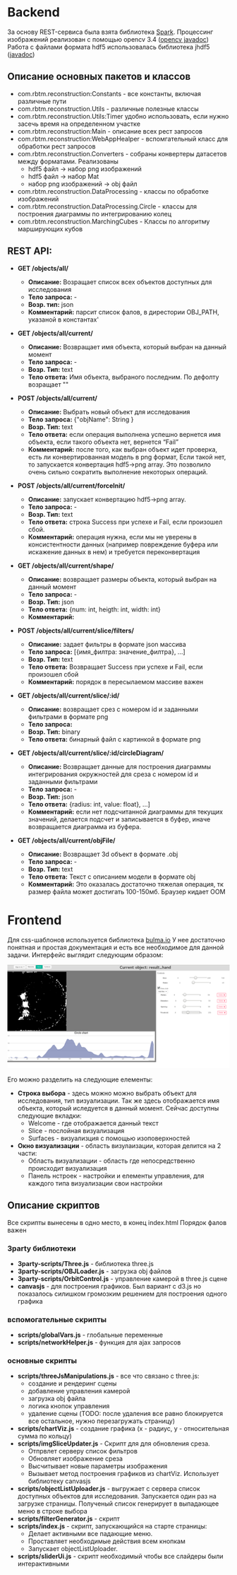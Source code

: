 # Backend
За основу REST-сервиса была взята библиотека [Spark](http://sparkjava.com/).
Процессинг изображений реализован с помощью opencv 3.4 ([opencv javadoc](https://docs.opencv.org/3.4/javadoc/index.html))
Работа с файлами формата hdf5 использовалась библиотека jhdf5 ([javadoc](http://svnsis.ethz.ch/doc/openbis/S177.0/index.html?overview-summary.html))
## Описание основных пакетов и классов
* com.rbtm.reconstruction:Constants - все константы, включая различные пути
* com.rbtm.reconstruction.Utils - различные полезные классы
* com.rbtm.reconstruction.Utils:Timer удобно использовать, если нужно засечь время на определенном участке
* com.rbtm.reconstruction:Main - описание всех рест запросов
* com.rbtm.reconstruction:WebAppHealper - вспомгательный класс для обработки рест запросов
* com.rbtm.reconstruction.Converters - собраны конвертеры датасетов между форматами. Реализованы
    * hdf5 файл -> набор png изображений
    * hdf5 файл -> набор Mat
    * набор png изображений -> obj файл
* com.rbtm.reconstruction.DataProcessing - классы по обработке изображений
* com.rbtm.reconstruction.DataProcessing.Circle - классы для построения диаграммы по интегрированию колец
* com.rbtm.reconstruction.MarchingCubes - Классы по алгоритму марширующих кубов
## REST API:
* **GET /objects/all/**
    * **Описание:** Возращает список всех объектов доступных для исследования
    * **Тело запроса:** -
    * **Возр. тип:** json
    * **Комментарий:** парсит список фалов, в дирестории OBJ_PATH, указаной в константах'

* **GET /objects/all/current/**
    * **Описание:** Возвращает имя объекта, который выбран на данный момент
    * **Тело запроса:** -
    * **Возр. Тип:** text
    * **Тело ответа:** Имя объекта, выбраного последним. По дефолту возращает ""

* **POST /objects/all/current/**
    * **Описание:** Выбрать новый объект для исследования
    * **Тело запроса:** {"objName": String }
    * **Возр. Тип:** text
    * **Тело ответа:** если операция выполнена успешно вернется имя объекта, если такого объекта нет, вернется “Fail”
    * **Комментарий:** после того, как выбран объект идет проверка, есть ли конвертированная модель в png формат, Если такой нет, то запускается конвертация hdf5->png array. Это позволило очень сильно сократить выполнение некоторых операций.

* **POST /objects/all/current/forceInit/**
    * **Описание:**  запускает конвертацию hdf5->png array.
    * **Тело запроса:** -
    * **Возр. Тип:** text
    * **Тело ответа:** строка Success при успехе и Fail, если произошел сбой.
    * **Комментарий:** операция нужна, если мы не уверены в консистентности данных (например повреждение буфера или  искажение данных в нем) и требуется переконвертация

* **GET /objects/all/current/shape/**
    * **Описание:** возвращает размеры объекта, который выбран на данный момент
    * **Тело запроса:** -
    * **Возр. Тип:** json
    * **Тело ответа:** {num: int, heigth: int, width: int}
    * **Комментарий:**


* **POST /objects/all/current/slice/filters/**
    * **Описание:** задает фильтры в формате json массива
    * **Тело запроса:** [{имя_филтра: значение_филтра}, ...]
    * **Возр. Тип:** text
    * **Тело ответа:** Возвращает Success при успехе и Fail, если произошел сбой
    * **Комментарий:** порядок в пересылаемом массиве важен

* **GET /objects/all/current/slice/:id/**
    * **Описание:** возвращает срез с номером id и заданными фильтрами в формате png
    * **Тело запроса:**
    * **Возр. Тип:** binary
    * **Тело ответа:** бинарный файл с картинкой в формате png

* **GET /objects/all/current/slice/:id/circleDiagram/**
    * **Описание:** Возвращает данные для построения диаграммы интегрирования окружностей для среза с номером id и заданными фильтрами
    * **Тело запроса:** -
    * **Возр. Тип:** json
    * **Тело ответа:** {radius: int, value: float}, ...]
    * **Комментарий:** если нет подсчитанной диаграммы для текущих значений, делается подсчет и записывается в буфер, иначе возвращается диаграмма из буфера.


* **GET /objects/all/current/objFile/**
    * **Описание:** Возвращает 3d объект в формате .obj
    * **Тело запроса:** -
    * **Возр. Тип:** text
    * **Тело ответа:** Текст с описанием модели в формате obj
    * **Комментарий:** Это оказалась достаточно тяжелая операция, тк размер файла может достигать 100-150мб. Браузер кидает ООМ

# Frontend
Для css-шаблонов используется библиотека [bulma.io](https://bulma.io)
У нее достаточно понятная и простая документация и есть все необходимое для данной задачи.
Интерфейс выглядит следующим образом:

![пример](./example.png)

Его можно разделить на следующие елементы:
* **Строка выбора** - здесь можно можно выбрать объект для исследования, тип визуализации.
Так же здесь отображается имя объекта, который иследуется в данный момент.
Сейчас доступны следующие вкладки:
    * Welcome - где отображается данный текст
    * Slice - послойная визуализация
    * Surfaces - визуализция с помощью изоповерхностей
* **Окно визуализации** - область визулаизации, которая делится на 2 части:
    * Область визуализации - область где непосредственно происходит визуализация
    * Панель нстроек - настройки и елементы управления, для каждого типа визуализации свои настройки

## Описание скриптов
Все скрипты вынесены в одно место, в конец index.html Порядок фалов важен

### 3party библиотеки
* **3party-scripts/Three.js** - библиотека three.js
* **3party-scripts/OBJLoader.js** - загрузка obj файлов
* **3party-scripts/OrbitControl.js** - управление камерой в three.js сцене
* **canvasjs** - для построения графиков. Был вариант с d3.js но показалось силишком громозким решением для построения одного графика
### вспомогательные скрипты
* **scripts/globalVars.js** - глобальные переменные
* **scripts/networkHelper.js** - функция для ajax запросов


### основные скрипты
* **scripts/threeJsManipulations.js** - все что связано с three.js:
    * создание и рендеринг сцены
    * добавление управления камерой
    * загрузка obj файла
    * логика кнопок управления
    * удаление сцены (TODO: после удаления все равно блокируется все остальное, нужно перезагружать страницу)
* **scripts/chartViz.js** - создание графика (x - радиус, y - относительная сумма по кольцу)
* **scripts/imgSliceUpdater.js** - Скрипт для для обновления среза.
    * Отпрвлет серверу список фильтров
    * Обновляет изображение среза
    * Высчитывает новые параметры изображения
    * Вызывает метод построения графиков из chartViz. Использует библиотеку canvasjs
* **scripts/objectListUploader.js** - выгружает с сервера список доступных объектов для исследования.
    Запускается один раз на загрузке страницы. Полученый список генерирует в выпадающее меню в строке выбора
* **scripts/filterGenerator.js** - скрипт
* **scripts/index.js** - скрипт, запускающийся на старте страницы:
    * Делает активными все падающие меню.
    * Проставляет необходимые действия всем кнопкам
    * Запускает objectListUploader.
* **scripts/sliderUi.js** - скрипт необходимый чтобы все слайдеры были интерактивными